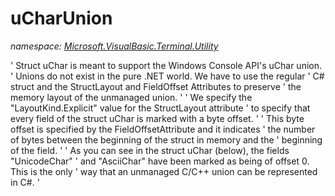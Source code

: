 ﻿# uCharUnion
_namespace: <a href="#" onClick="load('/docs/Microsoft.VisualBasic.Terminal.Utility/index.md')">Microsoft.VisualBasic.Terminal.Utility</a>_

' Struct uChar is meant to support the Windows Console API's uChar union.
 ' Unions do not exist in the pure .NET world. We have to use the regular
 ' C# struct and the StructLayout and FieldOffset Attributes to preserve
 ' the memory layout of the unmanaged union.
 '
 ' We specify the "LayoutKind.Explicit" value for the StructLayout attribute
 ' to specify that every field of the struct uChar is marked with a byte offset.
 '
 ' This byte offset is specified by the FieldOffsetAttribute and it indicates
 ' the number of bytes between the beginning of the struct in memory and the
 ' beginning of the field.
 '
 ' As you can see in the struct uChar (below), the fields "UnicodeChar"
 ' and "AsciiChar" have been marked as being of offset 0. This is the only
 ' way that an unmanaged C/C++ union can be represented in C#.
 '




